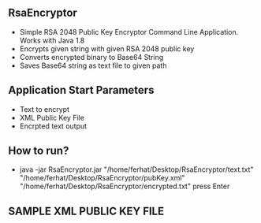 
<h2>RsaEncryptor</h2>

 * Simple RSA 2048 Public Key Encryptor Command Line Application. Works with Java 1.8
 * Encrypts given string with given RSA 2048 public key
 * Converts encrypted binary to Base64 String
 * Saves Base64 string as text file to given path
 
<h2>Application Start Parameters</h2>

 * Text to encrypt
 * XML Public Key File
 * Encrpted text output

<h2>How to run?</h2>
 
 * java -jar RsaEncryptor.jar "/home/ferhat/Desktop/RsaEncryptor/text.txt" "/home/ferhat/Desktop/RsaEncryptor/pubKey.xml" "/home/ferhat/Desktop/RsaEncryptor/encrypted.txt" press Enter

<h2>SAMPLE XML PUBLIC KEY FILE</h2>

